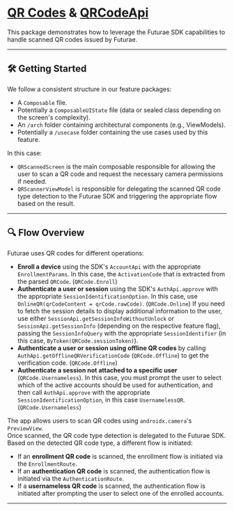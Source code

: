 # [QR Codes](https://www.futurae.com/docs/guide/futurae-sdks/mobile-sdk-android/#qr-codes) & [QRCodeApi](https://www.futurae.com/docs/guide/futurae-sdks/mobile-sdk-android/#qrcode-api)

This package demonstrates how to leverage the Futurae SDK capabilities to handle scanned QR codes issued by Futurae.

---

## 🛠 Getting Started

We follow a consistent structure in our feature packages:
- A `Composable` file.
- Potentially a `ComposableUIState` file (data or sealed class depending on the screen's complexity).
- An `/arch` folder containing architectural components (e.g., ViewModels).
- Potentially a `/usecase` folder containing the use cases used by this feature.

In this case:
- `QRScannedScreen` is the main composable responsible for allowing the user to scan a QR code and request the necessary camera permissions if needed.
- `QRScannerViewModel` is responsible for delegating the scanned QR code type detection to the Futurae SDK and triggering the appropriate flow based on the result.

---

## 🔍 Flow Overview

Futurae uses QR codes for different operations:
- **Enroll a device** using the SDK's `AccountApi` with the appropriate `EnrollmentParams`. In this case, the `ActivationCode` that is extracted from the parsed `QRCode`. (`QRCode.Enroll`)
- **Authenticate a user or session** using the SDK's `AuthApi.approve` with the appropriate `SessionIdentificationOption`. In this case, use `OnlineQR(qrCodeContent = qrCode.rawCode)`. (`QRCode.Online`)
  If you need to fetch the session details to display additional information to the user, use either `SessionApi.getSessionInfoWithoutUnlock` or `SessionApi.getSessionInfo` (depending on the respective feature flag), passing the `SessionInfoQuery` with the appropriate `SessionIdentifier` (in this case, `ByToken(QRCode.sessionToken)`).
- **Authenticate a user or session using offline QR codes** by calling `AuthApi.getOfflineQRVerificationCode` (`QRCode.Offline`) to get the verification code. (`QRCode.Offline`)
- **Authenticate a session not attached to a specific user** (`QRCode.Usernameless`). In this case, you must prompt the user to select which of the active accounts should be used for authentication, and then call `AuthApi.approve` with the appropriate `SessionIdentificationOption`, in this case `UsernamelessQR`. (`QRCode.Usernameless`)

The app allows users to scan QR codes using `androidx.camera`'s `PreviewView`.  
Once scanned, the QR code type detection is delegated to the Futurae SDK.  
Based on the detected QR code type, a different flow is initiated:

- If an **enrollment QR code** is scanned, the enrollment flow is initiated via the `EnrollmentRoute`.
- If an **authentication QR code** is scanned, the authentication flow is initiated via the `AuthenticationRoute`.
- If a **usernameless QR code** is scanned, the authentication flow is initiated after prompting the user to select one of the enrolled accounts.

---